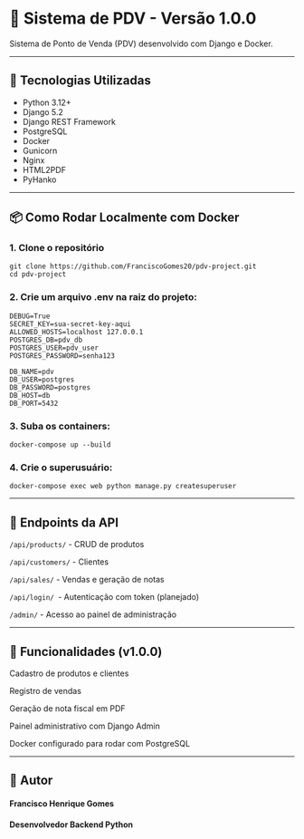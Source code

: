 # 🧾 Sistema de PDV - Versão 1.0.0

Sistema de Ponto de Venda (PDV) desenvolvido com Django e Docker.

---

## 🚀 Tecnologias Utilizadas

- Python 3.12+
- Django 5.2
- Django REST Framework
- PostgreSQL
- Docker
- Gunicorn
- Nginx
- HTML2PDF
- PyHanko

---

## 📦 Como Rodar Localmente com Docker

### 1. Clone o repositório
```
git clone https://github.com/FranciscoGomes20/pdv-project.git
cd pdv-project
```

### 2. Crie um arquivo .env na raiz do projeto:
```
DEBUG=True
SECRET_KEY=sua-secret-key-aqui
ALLOWED_HOSTS=localhost 127.0.0.1
POSTGRES_DB=pdv_db
POSTGRES_USER=pdv_user
POSTGRES_PASSWORD=senha123

DB_NAME=pdv
DB_USER=postgres
DB_PASSWORD=postgres
DB_HOST=db
DB_PORT=5432
```

### 3. Suba os containers:
```
docker-compose up --build
```
### 4. Crie o superusuário:
```
docker-compose exec web python manage.py createsuperuser
```
---
## 🔧 Endpoints da API

```/api/products/``` - CRUD de produtos

```/api/customers/``` - Clientes

```/api/sales/``` - Vendas e geração de notas

```/api/login/ ```- Autenticação com token (planejado)

```/admin/``` - Acesso ao painel de administração

---

## 📄 Funcionalidades (v1.0.0)

 Cadastro de produtos e clientes

 Registro de vendas

 Geração de nota fiscal em PDF

 Painel administrativo com Django Admin

 Docker configurado para rodar com PostgreSQL

---

## 🧠 Autor

#### Francisco Henrique Gomes
#### Desenvolvedor Backend Python
